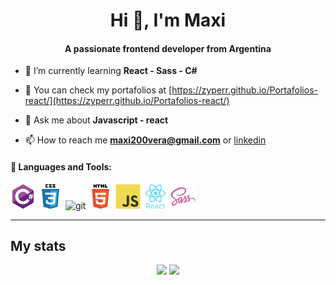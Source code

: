 <h1 align="center">Hi 👋, I'm Maxi</h1>
<h4 align="center">A passionate frontend developer from Argentina</h4>

- 🌱 I’m currently learning **React - Sass - C#**

- 👀 You can check my portafolios at [https://zyperr.github.io/Portafolios-react/](https://zyperr.github.io/Portafolios-react/)

- 💬 Ask me about **Javascript - react**

- 📫 How to reach me **maxi200vera@gmail.com** or [linkedin](https://www.linkedin.com/in/maximiliano-vera-85571a248/)


<h4 align="left">🔨 Languages and Tools:</h4>
<p align="left"> <img src="https://raw.githubusercontent.com/devicons/devicon/master/icons/csharp/csharp-original.svg" alt="csharp" width="40" height="40"/> <img src="https://raw.githubusercontent.com/devicons/devicon/master/icons/css3/css3-original-wordmark.svg" alt="css3" width="40" height="40"/> <img src="https://www.vectorlogo.zone/logos/git-scm/git-scm-icon.svg" alt="git" width="40" height="40"/> <img src="https://raw.githubusercontent.com/devicons/devicon/master/icons/html5/html5-original-wordmark.svg" alt="html5" width="40" height="40"/> <img src="https://raw.githubusercontent.com/devicons/devicon/master/icons/javascript/javascript-original.svg" alt="javascript" width="40" height="40"/>  <img src="https://raw.githubusercontent.com/devicons/devicon/master/icons/react/react-original-wordmark.svg" alt="react" width="40" height="40"/> <img src="https://raw.githubusercontent.com/devicons/devicon/master/icons/sass/sass-original.svg" alt="sass" width="40" height="40"/></p>

---

## My stats

<div align="center">
<img src="https://github-readme-stats-zyperr.vercel.app/api?username=zyperr&show_icons=true&theme=tokyonight&count_private=true"/>
 <img src="https://github-readme-stats-zyperr.vercel.app/api/top-langs/?username=zyperr&show_icons&theme=tokyonight&layout=compact&hide_progress=true&count_private=true"/>
</div>

